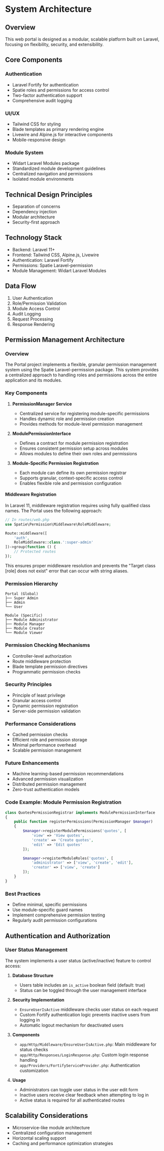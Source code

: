 # System Architecture

## Overview
This web portal is designed as a modular, scalable platform built on Laravel, focusing on flexibility, security, and extensibility.

## Core Components
### Authentication
- Laravel Fortify for authentication
- Spatie roles and permissions for access control
- Two-factor authentication support
- Comprehensive audit logging

### UI/UX
- Tailwind CSS for styling
- Blade templates as primary rendering engine
- Livewire and Alpine.js for interactive components
- Mobile-responsive design

### Module System
- Widart Laravel Modules package
- Standardized module development guidelines
- Centralized navigation and permissions
- Isolated module environments

## Technical Design Principles
- Separation of concerns
- Dependency injection
- Modular architecture
- Security-first approach

## Technology Stack
- Backend: Laravel 11+
- Frontend: Tailwind CSS, Alpine.js, Livewire
- Authentication: Laravel Fortify
- Permissions: Spatie Laravel-permission
- Module Management: Widart Laravel Modules

## Data Flow
1. User Authentication
2. Role/Permission Validation
3. Module Access Control
4. Audit Logging
5. Request Processing
6. Response Rendering

## Permission Management Architecture

### Overview
The Portal project implements a flexible, granular permission management system using the Spatie Laravel-permission package. This system provides a centralized approach to handling roles and permissions across the entire application and its modules.

### Key Components
1. **PermissionManager Service**
   - Centralized service for registering module-specific permissions
   - Handles dynamic role and permission creation
   - Provides methods for module-level permission management

2. **ModulePermissionInterface**
   - Defines a contract for module permission registration
   - Ensures consistent permission setup across modules
   - Allows modules to define their own roles and permissions

3. **Module-Specific Permission Registration**
   - Each module can define its own permission registrar
   - Supports granular, context-specific access control
   - Enables flexible role and permission configuration

#### Middleware Registration
In Laravel 11, middleware registration requires using fully qualified class names. The Portal uses the following approach:

```php
// In routes/web.php
use Spatie\Permission\Middleware\RoleMiddleware;

Route::middleware([
    'auth',
    RoleMiddleware::class.':super-admin'
])->group(function () {
    // Protected routes
});
```

This ensures proper middleware resolution and prevents the "Target class [role] does not exist" error that can occur with string aliases.

### Permission Hierarchy
```
Portal (Global)
├── Super Admin
├── Admin
└── User

Module (Specific)
├── Module Administrator
├── Module Manager
├── Module Creator
└── Module Viewer
```

### Permission Checking Mechanisms
- Controller-level authorization
- Route middleware protection
- Blade template permission directives
- Programmatic permission checks

### Security Principles
- Principle of least privilege
- Granular access control
- Dynamic permission registration
- Server-side permission validation

### Performance Considerations
- Cached permission checks
- Efficient role and permission storage
- Minimal performance overhead
- Scalable permission management

### Future Enhancements
- Machine learning-based permission recommendations
- Advanced permission visualization
- Distributed permission management
- Zero-trust authentication models

### Code Example: Module Permission Registration
```php
class QuotesPermissionRegistrar implements ModulePermissionInterface
{
    public function registerPermissions(PermissionManager $manager)
    {
        $manager->registerModulePermissions('quotes', [
            'view' => 'View quotes',
            'create' => 'Create quotes',
            'edit' => 'Edit quotes'
        ]);

        $manager->registerModuleRoles('quotes', [
            'administrator' => ['view', 'create', 'edit'],
            'creator' => ['view', 'create']
        ]);
    }
}
```

### Best Practices
- Define minimal, specific permissions
- Use module-specific guard names
- Implement comprehensive permission testing
- Regularly audit permission configurations

## Authentication and Authorization

### User Status Management
The system implements a user status (active/inactive) feature to control access:

1. **Database Structure**
   - Users table includes an `is_active` boolean field (default: true)
   - Status can be toggled through the user management interface

2. **Security Implementation**
   - `EnsureUserIsActive` middleware checks user status on each request
   - Custom Fortify authentication logic prevents inactive users from logging in
   - Automatic logout mechanism for deactivated users

3. **Components**
   - `app/Http/Middleware/EnsureUserIsActive.php`: Main middleware for status checks
   - `app/Http/Responses/LoginResponse.php`: Custom login response handling
   - `app/Providers/FortifyServiceProvider.php`: Authentication customization

4. **Usage**
   - Administrators can toggle user status in the user edit form
   - Inactive users receive clear feedback when attempting to log in
   - Active status is required for all authenticated routes

## Scalability Considerations
- Microservice-like module architecture
- Centralized configuration management
- Horizontal scaling support
- Caching and performance optimization strategies
